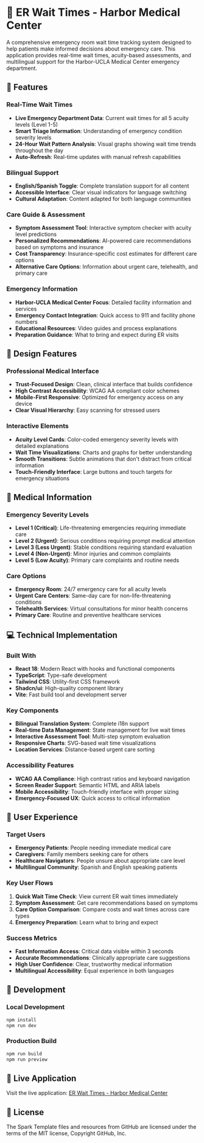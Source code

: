 # 🏥 ER Wait Times - Harbor Medical Center

A comprehensive emergency room wait time tracking system designed to help patients make informed decisions about emergency care. This application provides real-time wait times, acuity-based assessments, and multilingual support for the Harbor-UCLA Medical Center emergency department.

## 🚀 Features

### Real-Time Wait Times
- **Live Emergency Department Data**: Current wait times for all 5 acuity levels (Level 1-5)
- **Smart Triage Information**: Understanding of emergency condition severity levels
- **24-Hour Wait Pattern Analysis**: Visual graphs showing wait time trends throughout the day
- **Auto-Refresh**: Real-time updates with manual refresh capabilities

### Bilingual Support
- **English/Spanish Toggle**: Complete translation support for all content
- **Accessible Interface**: Clear visual indicators for language switching
- **Cultural Adaptation**: Content adapted for both language communities

### Care Guide & Assessment
- **Symptom Assessment Tool**: Interactive symptom checker with acuity level predictions
- **Personalized Recommendations**: AI-powered care recommendations based on symptoms and insurance
- **Cost Transparency**: Insurance-specific cost estimates for different care options
- **Alternative Care Options**: Information about urgent care, telehealth, and primary care

### Emergency Information
- **Harbor-UCLA Medical Center Focus**: Detailed facility information and services
- **Emergency Contact Integration**: Quick access to 911 and facility phone numbers
- **Educational Resources**: Video guides and process explanations
- **Preparation Guidance**: What to bring and expect during ER visits

## 🎨 Design Features

### Professional Medical Interface
- **Trust-Focused Design**: Clean, clinical interface that builds confidence
- **High Contrast Accessibility**: WCAG AA compliant color schemes
- **Mobile-First Responsive**: Optimized for emergency access on any device
- **Clear Visual Hierarchy**: Easy scanning for stressed users

### Interactive Elements
- **Acuity Level Cards**: Color-coded emergency severity levels with detailed explanations
- **Wait Time Visualizations**: Charts and graphs for better understanding
- **Smooth Transitions**: Subtle animations that don't distract from critical information
- **Touch-Friendly Interface**: Large buttons and touch targets for emergency situations

## 🏥 Medical Information

### Emergency Severity Levels
- **Level 1 (Critical)**: Life-threatening emergencies requiring immediate care
- **Level 2 (Urgent)**: Serious conditions requiring prompt medical attention  
- **Level 3 (Less Urgent)**: Stable conditions requiring standard evaluation
- **Level 4 (Non-Urgent)**: Minor injuries and common complaints
- **Level 5 (Low Acuity)**: Primary care complaints and routine needs

### Care Options
- **Emergency Room**: 24/7 emergency care for all acuity levels
- **Urgent Care Centers**: Same-day care for non-life-threatening conditions
- **Telehealth Services**: Virtual consultations for minor health concerns
- **Primary Care**: Routine and preventive healthcare services

## 💻 Technical Implementation

### Built With
- **React 18**: Modern React with hooks and functional components
- **TypeScript**: Type-safe development
- **Tailwind CSS**: Utility-first CSS framework
- **Shadcn/ui**: High-quality component library
- **Vite**: Fast build tool and development server

### Key Components
- **Bilingual Translation System**: Complete i18n support
- **Real-time Data Management**: State management for live wait times
- **Interactive Assessment Tool**: Multi-step symptom evaluation
- **Responsive Charts**: SVG-based wait time visualizations
- **Location Services**: Distance-based urgent care sorting

### Accessibility Features
- **WCAG AA Compliance**: High contrast ratios and keyboard navigation
- **Screen Reader Support**: Semantic HTML and ARIA labels
- **Mobile Accessibility**: Touch-friendly interface with proper sizing
- **Emergency-Focused UX**: Quick access to critical information

## 🌟 User Experience

### Target Users
- **Emergency Patients**: People needing immediate medical care
- **Caregivers**: Family members seeking care for others
- **Healthcare Navigators**: People unsure about appropriate care level
- **Multilingual Community**: Spanish and English speaking patients

### Key User Flows
1. **Quick Wait Time Check**: View current ER wait times immediately
2. **Symptom Assessment**: Get care recommendations based on symptoms
3. **Care Option Comparison**: Compare costs and wait times across care types
4. **Emergency Preparation**: Learn what to bring and expect

### Success Metrics
- **Fast Information Access**: Critical data visible within 3 seconds
- **Accurate Recommendations**: Clinically appropriate care suggestions
- **High User Confidence**: Clear, trustworthy medical information
- **Multilingual Accessibility**: Equal experience in both languages

## 🔧 Development

### Local Development
```bash
npm install
npm run dev
```

### Production Build
```bash
npm run build
npm run preview
```

## 📱 Live Application

Visit the live application: [ER Wait Times - Harbor Medical Center](https://harbor-er-wait-times.example.com)

## 📄 License

The Spark Template files and resources from GitHub are licensed under the terms of the MIT license, Copyright GitHub, Inc.
